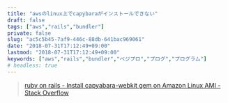 ```yaml
---
title: "awsのlinux上でcapybaraがインストールできない"
draft: false
tags: ["aws","rails","bundler"]
private: false
slug: "ac5c5b45-7af9-446c-88db-641bac969061"
date: "2018-07-31T17:12:49+09:00"
lastmod: "2018-07-31T17:12:49+09:00"
keywords: ["aws","rails","bundler","ベジプロ","プログ","プログラム"]
# headless: true
---
```


> [ruby on rails - Install capyabara-webkit gem on Amazon Linux AMI - Stack Overflow](https://stackoverflow.com/questions/47701074/install-capyabara-webkit-gem-on-amazon-linux-ami)
